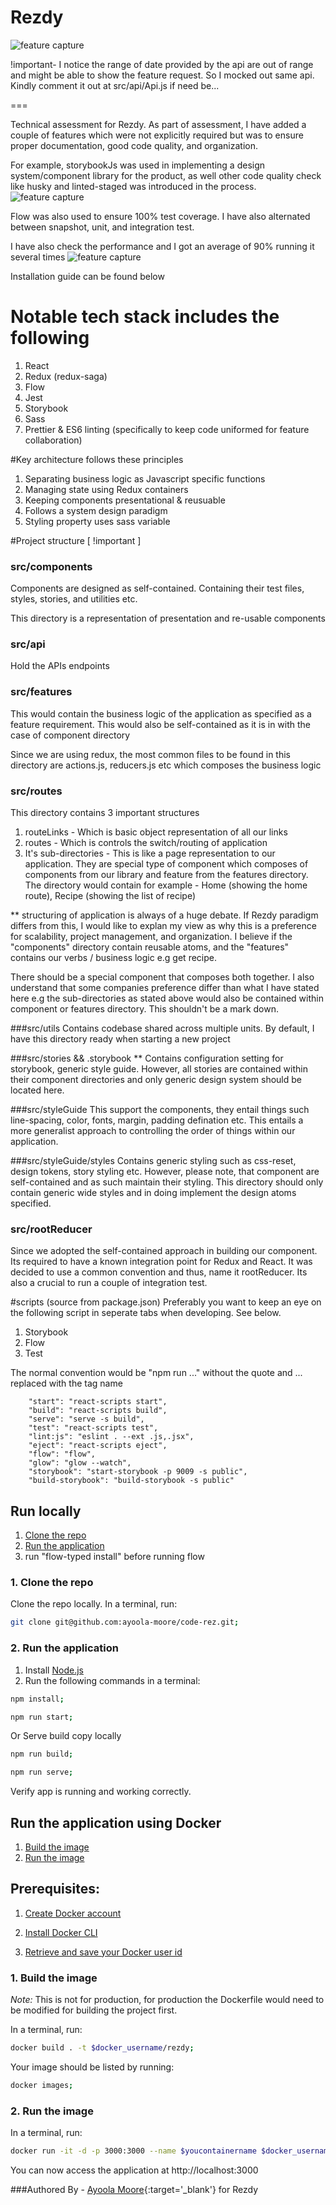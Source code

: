 # Rezdy

![feature capture](https://media.giphy.com/media/1xV6AbmqSeO02f18cV/giphy.gif)

!important- I notice the range of date provided by the api are out of range and might be able to show the feature request. So I mocked out same api. Kindly comment it out at src/api/Api.js if need be...

===

Technical assessment for Rezdy. As part of assessment, I have added a couple of features which were not explicitly required but was to ensure proper documentation, good code quality, and organization.

For example, storybookJs was used in implementing a design system/component library for the product, as well other code quality check like husky and linted-staged was introduced in the process.
![feature capture](https://media.giphy.com/media/MnFaKTPRCtGMmXVfT7/giphy.gif)

Flow was also used to ensure 100% test coverage. I have also alternated between snapshot, unit, and integration test.

I have also check the performance and I got an average of 90% running it several times
![feature capture](https://media.giphy.com/media/wZtjdU9qbl46hPqBLv/giphy.gif)

Installation guide can be found below

# Notable tech stack includes the following

1. React
2. Redux (redux-saga)
3. Flow
4. Jest
5. Storybook
6. Sass
7. Prettier & ES6 linting (specifically to keep code uniformed for feature collaboration)

#Key architecture follows these principles

1. Separating business logic as Javascript specific functions
2. Managing state using Redux containers
3. Keeping components presentational & reusuable
4. Follows a system design paradigm
5. Styling property uses sass variable

#Project structure [ !important ]

### src/components

Components are designed as self-contained. Containing their test files, styles, stories, and utilities etc.

This directory is a representation of presentation and re-usable components

### src/api

Hold the APIs endpoints

### src/features

This would contain the business logic of the application as specified as a feature requirement. This would also be self-contained as it is in with the case of component directory

Since we are using redux, the most common files to be found in this directory are actions.js, reducers.js etc which composes the business logic

### src/routes

This directory contains 3 important structures

1. routeLinks - Which is basic object representation of all our links
2. routes - Which is controls the switch/routing of application
3. It's sub-directories - This is like a page representation to our application. They are special type of component which composes of components from our library and feature from the features directory. The directory would contain for example - Home (showing the home route), Recipe (showing the list of recipe)

\*\* structuring of application is always of a huge debate. If Rezdy paradigm differs from this, I would like to explan my view as why this is a preference for scalability, project management, and organization. I believe if the "components" directory contain reusable atoms, and the "features" contains our verbs / business logic e.g get recipe.

There should be a special component that composes both together. I also understand that some companies preference differ than what I have stated here e.g the sub-directories as stated above would also be contained within component or features directory. This shouldn't be a mark down.

###src/utils
Contains codebase shared across multiple units. By default, I have this directory ready when starting a new project

###src/stories && .storybook
\*\* Contains configuration setting for storybook, generic style guide. However, all stories are contained within their component directories and only generic design system should be located here.

###src/styleGuide
This support the components, they entail things such line-spacing, color, fonts, margin, padding defination etc. This entails a more generalist approach to controlling the order of things within our application.

###src/styleGuide/styles
Contains generic styling such as css-reset, design tokens, story styling etc. However, please note, that component are self-contained and as such maintain their styling. This directory should only contain generic wide styles and in doing implement the design atoms specified.

### src/rootReducer

Since we adopted the self-contained approach in building our component. Its required to have a known integration point for Redux and React. It was decided to use a common convention and thus, name it rootReducer. Its also a crucial to run a couple of integration test.

#scripts (source from package.json)
Preferably you want to keep an eye on the following script in seperate tabs when developing. See below.

1. Storybook
2. Flow
3. Test

The normal convention would be "npm run ..." without the quote and ... replaced with the tag name

```Scripts
    "start": "react-scripts start",
    "build": "react-scripts build",
    "serve": "serve -s build",
    "test": "react-scripts test",
    "lint:js": "eslint . --ext .js,.jsx",
    "eject": "react-scripts eject",
    "flow": "flow",
    "glow": "glow --watch",
    "storybook": "start-storybook -p 9009 -s public",
    "build-storybook": "build-storybook -s public"
```

## Run locally

1. [Clone the repo](#1-clone-the-repo)
2. [Run the application](#2-run-the-application)
3. run "flow-typed install" before running flow

### 1. Clone the repo

Clone the repo locally. In a terminal, run:

```bash
git clone git@github.com:ayoola-moore/code-rez.git;
```

### 2. Run the application

1. Install [Node.js](https://nodejs.org/en/)
2. Run the following commands in a terminal:

```bash
npm install;

npm run start;
```

Or Serve build copy locally

```bash
npm run build;

npm run serve;
```

Verify app is running and working correctly.

## Run the application using Docker

1. [Build the image](#1-build-the-image)
2. [Run the image](#2-run-the-image)

## Prerequisites:

1. [Create Docker account](https://cloud.docker.com/)

2. [Install Docker CLI](https://docs.docker.com/install/)

3. [Retrieve and save your Docker user id](https://cloud.docker.com/)

### 1. Build the image

*Note:* This is not for production, for production the Dockerfile would need to be modified for building the project first.

In a terminal, run:

```bash
docker build . -t $docker_username/rezdy;
```

Your image should be listed by running:

```bash
docker images;
```

### 2. Run the image

In a terminal, run:

```bash
docker run -it -d -p 3000:3000 --name $youcontainername $docker_username/rezdy;
```

You can now access the application at http://localhost:3000

###Authored By - [Ayoola Moore](https://www.linkedin.com/in/ayoola-moore/){:target='\_blank'} for Rezdy
